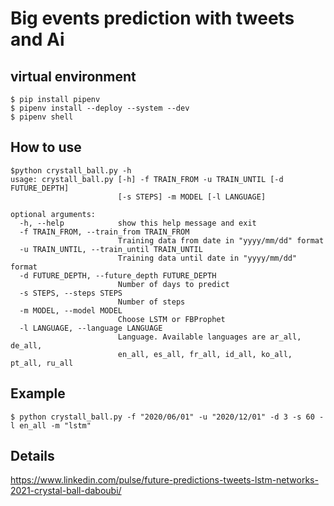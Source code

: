 # Big events prediction with tweets and Ai

## virtual environment

```
$ pip install pipenv
$ pipenv install --deploy --system --dev
$ pipenv shell
```

## How to use

```
$python crystall_ball.py -h
usage: crystall_ball.py [-h] -f TRAIN_FROM -u TRAIN_UNTIL [-d FUTURE_DEPTH]
                        [-s STEPS] -m MODEL [-l LANGUAGE]

optional arguments:
  -h, --help            show this help message and exit
  -f TRAIN_FROM, --train_from TRAIN_FROM
                        Training data from date in "yyyy/mm/dd" format
  -u TRAIN_UNTIL, --train_until TRAIN_UNTIL
                        Training data until date in "yyyy/mm/dd" format
  -d FUTURE_DEPTH, --future_depth FUTURE_DEPTH
                        Number of days to predict
  -s STEPS, --steps STEPS
                        Number of steps
  -m MODEL, --model MODEL
                        Choose LSTM or FBProphet
  -l LANGUAGE, --language LANGUAGE
                        Language. Available languages are ar_all, de_all,
                        en_all, es_all, fr_all, id_all, ko_all, pt_all, ru_all
```

## Example

```
$ python crystall_ball.py -f "2020/06/01" -u "2020/12/01" -d 3 -s 60 -l en_all -m "lstm"
```

## Details
https://www.linkedin.com/pulse/future-predictions-tweets-lstm-networks-2021-crystal-ball-daboubi/
